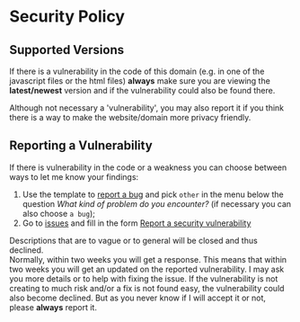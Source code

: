# Security Policy

## Supported Versions

If there is a vulnerability in the code of this domain (e.g. in one of the javascript files or the html files) 
**always** make sure you are viewing the **latest/newest** version and if the vulnerability could also be found there.  

Although not necessary a 'vulnerability', you may also report it if you think there is a way to make the website/domain more privacy friendly.  

## Reporting a Vulnerability

If there is vulnerability in the code or a weakness you can choose between ways to let me know your findings: 
 1. Use the template to [report a bug](https://github.com/franklinterhorst-nl/franklinterhorst-nl.github.io/issues/new?assignees=&labels=&template=other.yml) and pick `other` in the menu below the question *What kind of problem do you encounter?* (if necessary you can also choose `a bug`);
 2. Go to [issues](https://github.com/franklinterhorst-nl/franklinterhorst-nl.github.io/issues/new/choose) and fill in the form [Report a security vulnerability](https://github.com/franklinterhorst-nl/franklinterhorst-nl.github.io/security/advisories/new)

Descriptions that are to vague or to general will be closed and thus declined.  
Normally, within two weeks you will get a response. This means that within two weeks you will get an updated on the reported vulnerability. I may ask you more details or to help with fixing the issue. If the vulnerability is not creating to much risk and/or a fix is not found easy, the vulnerability could also become declined. But as you never know if I will accept it or not, please **always** report it.  

<!-- Tell them where to go, how often they can expect to get an update on a
reported vulnerability, what to expect if the vulnerability is accepted or
declined, etc. -->
